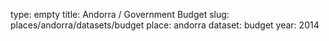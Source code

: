type: empty
title: Andorra / Government Budget
slug: places/andorra/datasets/budget
place: andorra
dataset: budget
year: 2014
